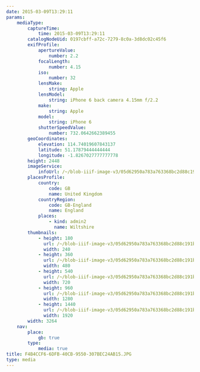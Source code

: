 ```yaml
---
date: 2015-03-09T13:29:11
params:
    mediaType:
        captureTime:
            time: 2015-03-09T13:29:11
        catalogNodeUid: 0197cbff-a72c-7279-8c0a-3d8dc02c45f6
        exifProfile:
            apertureValue:
                number: 2.2
            focalLength:
                number: 4.15
            iso:
                number: 32
            lensMake:
                string: Apple
            lensModel:
                string: iPhone 6 back camera 4.15mm f/2.2
            make:
                string: Apple
            model:
                string: iPhone 6
            shutterSpeedValue:
                number: 732.0642662389455
        geoCoordinates:
            elevation: 114.74019607843137
            latitude: 51.17879444444444
            longitude: -1.8267027777777778
        height: 2448
        imageService:
            infoUrl: /~/blob-iiif-image-v3/05d62950a783a763368bc2d88c191be03d1c5ed308edd2834334236f8b4893e5/info.json
        placesProfile:
            country:
                code: GB
                name: United Kingdom
            countryRegion:
                code: GB-England
                name: England
            places:
                - kind: admin2
                  name: Wiltshire
        thumbnails:
            - height: 180
              url: /~/blob-iiif-image-v3/05d62950a783a763368bc2d88c191be03d1c5ed308edd2834334236f8b4893e5/full/240%2C180/0/default.jpg
              width: 240
            - height: 360
              url: /~/blob-iiif-image-v3/05d62950a783a763368bc2d88c191be03d1c5ed308edd2834334236f8b4893e5/full/480%2C360/0/default.jpg
              width: 480
            - height: 540
              url: /~/blob-iiif-image-v3/05d62950a783a763368bc2d88c191be03d1c5ed308edd2834334236f8b4893e5/full/720%2C540/0/default.jpg
              width: 720
            - height: 960
              url: /~/blob-iiif-image-v3/05d62950a783a763368bc2d88c191be03d1c5ed308edd2834334236f8b4893e5/full/1280%2C960/0/default.jpg
              width: 1280
            - height: 1440
              url: /~/blob-iiif-image-v3/05d62950a783a763368bc2d88c191be03d1c5ed308edd2834334236f8b4893e5/full/1920%2C1440/0/default.jpg
              width: 1920
        width: 3264
    nav:
        place:
            gb: true
        type:
            media: true
title: F4B4CCF6-6DFB-40CB-9550-307BEC24AB15.JPG
type: media
---
```

